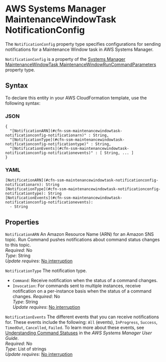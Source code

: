 # AWS Systems Manager MaintenanceWindowTask NotificationConfig<a name="aws-properties-ssm-maintenancewindowtask-notificationconfig"></a>

<a name="aws-properties-ssm-maintenancewindowtask-notificationconfig-description"></a>The `NotificationConfig` property type specifies configurations for sending notifications for a Maintenance Window task in AWS Systems Manager\.

<a name="aws-properties-ssm-maintenancewindowtask-notificationconfig-inheritance"></a> `NotificationConfig` is a property of the [Systems Manager MaintenanceWindowTask MaintenanceWindowRunCommandParameters](aws-properties-ssm-maintenancewindowtask-maintenancewindowruncommandparameters.md) property type\.

## Syntax<a name="aws-properties-ssm-maintenancewindowtask-notificationconfig-syntax"></a>

To declare this entity in your AWS CloudFormation template, use the following syntax:

### JSON<a name="aws-properties-ssm-maintenancewindowtask-notificationconfig-syntax.json"></a>

```
{
  "[NotificationARN](#cfn-ssm-maintenancewindowtask-notificationconfig-notificationarn)" : String,
  "[NotificationType](#cfn-ssm-maintenancewindowtask-notificationconfig-notificationtype)" : String,
  "[NotificationEvents](#cfn-ssm-maintenancewindowtask-notificationconfig-notificationevents)" : [ String, ... ]
}
```

### YAML<a name="aws-properties-ssm-maintenancewindowtask-notificationconfig-syntax.yaml"></a>

```
[NotificationARN](#cfn-ssm-maintenancewindowtask-notificationconfig-notificationarn): String
[NotificationType](#cfn-ssm-maintenancewindowtask-notificationconfig-notificationtype): String
[NotificationEvents](#cfn-ssm-maintenancewindowtask-notificationconfig-notificationevents): 
  - String
```

## Properties<a name="aws-properties-ssm-maintenancewindowtask-notificationconfig-properties"></a>

`NotificationARN`  <a name="cfn-ssm-maintenancewindowtask-notificationconfig-notificationarn"></a>
An Amazon Resource Name \(ARN\) for an Amazon SNS topic\. Run Command pushes notifications about command status changes to this topic\.  
 *Required*: No  
 *Type*: String  
 *Update requires*: [No interruption](using-cfn-updating-stacks-update-behaviors.md#update-no-interrupt) 

`NotificationType`  <a name="cfn-ssm-maintenancewindowtask-notificationconfig-notificationtype"></a>
The notification type\.  
+ `Command`: Receive notification when the status of a command changes\.
+ `Invocation`: For commands sent to multiple instances, receive notification on a per\-instance basis when the status of a command changes\.
 *Required*: No  
 *Type*: String  
 *Update requires*: [No interruption](using-cfn-updating-stacks-update-behaviors.md#update-no-interrupt) 

`NotificationEvents`  <a name="cfn-ssm-maintenancewindowtask-notificationconfig-notificationevents"></a>
The different events that you can receive notifications for\. These events include the following: `All` \(events\), `InProgress`, `Success`, `TimedOut`, `Cancelled`, `Failed`\. To learn more about these events, see [Understanding Command Statuses](http://docs.aws.amazon.com/systems-manager/latest/userguide/monitor-commands.html) in the *AWS Systems Manager User Guide*\.  
 *Required*: No  
 *Type*: List of strings  
 *Update requires*: [No interruption](using-cfn-updating-stacks-update-behaviors.md#update-no-interrupt) 